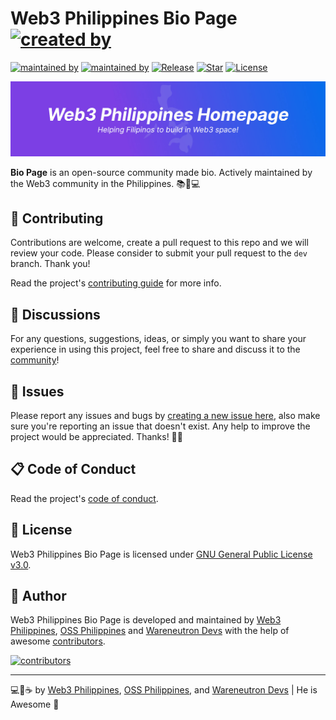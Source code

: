 # Web3 Philippines Bio Page [![created by](https://img.shields.io/badge/created%20by-Web3%20Philippines%20Community-7b3fe4.svg?longCache=true&style=flat-square)](https://web3philippines.org)

[![maintained by](https://img.shields.io/badge/maintained%20by-OSS%20Philippines-blue.svg?longCache=true&style=flat-square)](https://ossph.org) [![maintained by](https://img.shields.io/badge/maintained%20by-Wareneutron%20Devs-blue.svg?longCache=true&style=flat-square)](https://wareneutron.com) [![Release](https://img.shields.io/github/release/web3phl/bio.svg?style=flat-square)](https://github.com/web3phl/bio/releases) [![Star](https://img.shields.io/github/stars/web3phl/bio.svg?style=flat-square)](https://github.com/web3phl/bio/stargazers) [![License](https://img.shields.io/github/license/web3phl/bio.svg?style=flat-square)](https://github.com/web3phl/bio/blob/main/LICENSE)

[![bio banner](./.github/image/banner.jpg)](https://web3philippines.org)

**Bio Page** is an open-source community made bio. Actively maintained by the Web3 community in the Philippines. 📚💜💻

## 🎯 Contributing

Contributions are welcome, create a pull request to this repo and we will review your code. Please consider to submit your pull request to the `dev` branch. Thank you!

Read the project's [contributing guide](./CONTRIBUTING.md) for more info.

## 💬 Discussions

For any questions, suggestions, ideas, or simply you want to share your experience in using this project, feel free to share and discuss it to the [community](https://github.com/web3phl/bio/discussions)!

## 🐛 Issues

Please report any issues and bugs by [creating a new issue here](https://github.com/web3phl/bio/issues/new/choose), also make sure you're reporting an issue that doesn't exist. Any help to improve the project would be appreciated. Thanks! 🙏✨

## 📋 Code of Conduct

Read the project's [code of conduct](./CODE_OF_CONDUCT.md).

## 📃 License

Web3 Philippines Bio Page is licensed under [GNU General Public License v3.0](https://opensource.org/licenses/GPL-3.0).

## 📝 Author

Web3 Philippines Bio Page is developed and maintained by [Web3 Philippines](https://web3philippines.org), [OSS Philippines](https://ossph.org) and [Wareneutron Devs](https://wareneutron.com) with the help of awesome [contributors](https://github.com/web3phl/bio/graphs/contributors).

[![contributors](https://contrib.rocks/image?repo=web3phl/bio)](https://github.com/web3phl/bio/graphs/contributors)

---

💻💖☕ by [Web3 Philippines](https://web3philippines.org), [OSS Philippines](https://ossph.org), and [Wareneutron Devs](https://wareneutron.com) | He is Awesome 🙏
